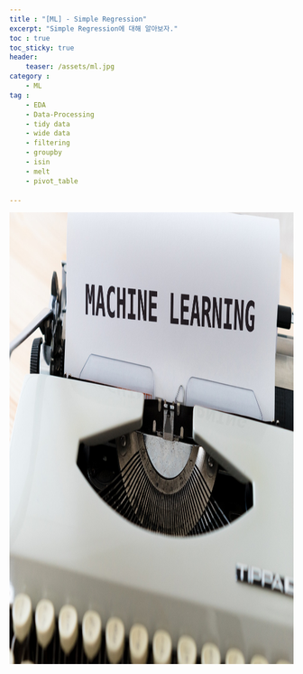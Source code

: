 ```yaml
---
title : "[ML] - Simple Regression"
excerpt: "Simple Regression에 대해 알아보자."
toc : true 
toc_sticky: true
header:
    teaser: /assets/ml.jpg
category :
    - ML
tag : 
    - EDA
    - Data-Processing
    - tidy data 
    - wide data
    - filtering
    - groupby
    - isin
    - melt
    - pivot_table

---
```

<img src='/assets/ml.jpg' width = 1000 height = 800 >
